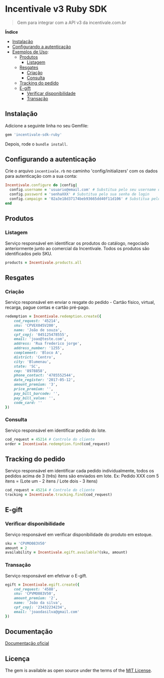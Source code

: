 # Incentivale v3 Ruby SDK

> Gem para integrar com a API v3 da incentivale.com.br

**Índice**

- [Instalação](#instalação)
- [Configurando a autenticação](#configurando-a-autenticação)
- [Exemplos de Uso](#produtos):
  - [Produtos](#produtos)
    - [Listagem](#listagem)
  - [Resgates](#resgates)
    - [Criação](#criação)
    - [Consulta](#consulta)
  - [Tracking do pedido](#tracking-do-pedido)
  - [E-gift](#e-gift)
    - [Verificar disponibilidade](#verificar-disponibilidade)
    - [Transação](#transação)

## Instalação
Adicione a seguinte linha no seu Gemfile:
```ruby
gem 'incentivale-sdk-ruby'
```
Depois, rode o `bundle install`.

## Configurando a autenticação
Crie o arquivo `incentivale.rb` no caminho 'config/initializers' com os dados para autenticação com a sua conta:
```ruby
Incentivale.configure do |config| 
  config.username = 'usuario@email.com' # Substitua pelo seu username de login
  config.password = 'senhaXXX' # Substitua pelo sua senha de login
  config.campaign = '02a3e18d37174beb93665dd40f11d106' # Substitua pelo seu token de identificação da campanha
end
```

## Produtos
### Listagem
Serviço responsável em identificar os produtos do catálogo, negociado anteriormente junto ao comercial da Incentivale. Todos os produtos são identificados pelo SKU.
```ruby
products = Incentivale.products.all
```

## Resgates
### Criação
Serviço responsável em enviar o resgate do pedido - Cartão físico, virtual, recarga, pague contas e cartão pré-pago.
```ruby
redemption = Incentivale.redemption.create({ 
    cod_request: '45214',
    sku: 'CPVEX045V200',
    name: 'João de souza',
    cpf_cnpj: '045125478555',
    email: 'joao@teste.com',
    address: 'Rua frederico jorge',
    address_number: '1255',
    complement: 'Bloco A',
    district: 'Centro',
    city: 'Blumenau',
    state: 'SC',
    cep: '8978858',
    phone_contact: '4785552544',
    date_register: '2017-05-12',
    amount_premium: '3',
    price_premium: '',
    pay_bill_barcode: '',
    pay_bill_value: '',
    code_card: '' 
})
```

### Consulta
Serviço responsável em identificar pedido do lote.
```ruby
cod_request = 45214 # Controle do cliente
order = Incentivale.redemption.find(cod_request)
```

## Tracking do pedido
Serviço responsável em identificar cada pedido individualmente, todos os pedidos acima de 3 (três) itens são enviados em lote. 
Ex: Pedido XXX com 5 itens = (Lote um - 2 itens / Lote dois - 3 itens)
```ruby
cod_request = 45214 # Controle do cliente
tracking = Incentivale.tracking.find(cod_request)
```

## E-gift
### Verificar disponibilidade
Serviço responsável em verificar disponibilidade do produto em estoque.
```ruby
sku = 'CPVMO083V50'
amount = 2
availability = Incentivale.egift.available?(sku, amount)
```
### Transação
Serviço responsável em efetivar o E-gift.
```ruby
egift = Incentivale.egift.create({
    cod_request: '4588',
    sku: 'CPVMO083V50',
    amount_premium: '2',
    name: 'João da silva',
    cpf_cnpj: '23432234234',
    email: 'joaodasilva@gmail.com' 
})
```

## Documentação
[Documentação oficial](https://central.incentivale.com.br/apiv3)

## Licença
The gem is available as open source under the terms of the [MIT License](https://opensource.org/licenses/MIT).
